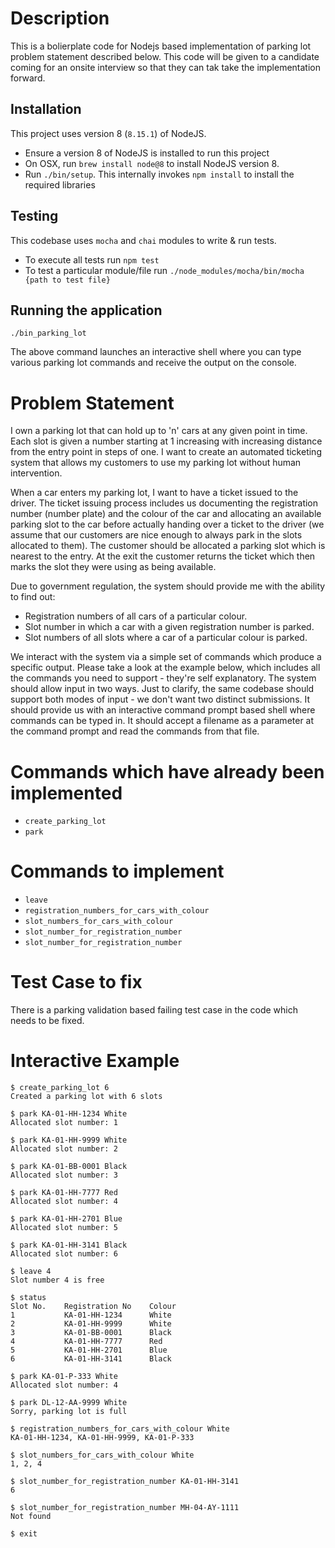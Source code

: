 # Description

This is a bolierplate code for Nodejs based implementation of parking lot problem statement described below.
This code will be given to a candidate coming for an onsite interview so that they can tak take the implementation forward.

## Installation

This project uses version 8 (`8.15.1`) of NodeJS.

- Ensure a version 8 of NodeJS is installed to run this project
- On OSX, run `brew install node@8` to install NodeJS version 8.
- Run `./bin/setup`. This internally invokes `npm install` to install the required libraries

## Testing

This codebase uses `mocha` and `chai` modules to write & run tests.

- To execute all tests run `npm test`
- To test a particular module/file run `./node_modules/mocha/bin/mocha {path to test file}`

## Running the application

```
./bin_parking_lot
```

The above command launches an interactive shell where you can type various parking lot commands and receive the output on the console.

# Problem Statement

I own a parking lot that can hold up to 'n' cars at any given point in time. Each slot is given a number starting at 1 increasing with increasing distance from the entry point in steps of one. I want to create an automated ticketing system that allows my customers to use my parking lot without human intervention.

When a car enters my parking lot, I want to have a ticket issued to the driver. The ticket issuing process includes us documenting the registration number (number plate) and the colour of the car and allocating an available parking slot to the car before actually handing over a ticket to the driver (we assume that our customers are nice enough to always park in the slots allocated to them). The customer should be allocated a parking slot which is nearest to the entry. At the exit the customer returns the ticket which then marks the slot they were using as being available.

Due to government regulation, the system should provide me with the ability to find out:

- Registration numbers of all cars of a particular colour.
- Slot number in which a car with a given registration number is parked.
- Slot numbers of all slots where a car of a particular colour is parked.

We interact with the system via a simple set of commands which produce a specific output. Please take a look at the example below, which includes all the commands you need to support - they're self explanatory. The system should allow input in two ways. Just to clarify, the same codebase should support both modes of input - we don't want two distinct submissions.
It should provide us with an interactive command prompt based shell where commands can be typed in.
It should accept a filename as a parameter at the command prompt and read the commands from that file.

# Commands which have already been implemented

- `create_parking_lot`
- `park`

# Commands to implement

- `leave`
- `registration_numbers_for_cars_with_colour`
- `slot_numbers_for_cars_with_colour`
- `slot_number_for_registration_number`
- `slot_number_for_registration_number`

# Test Case to fix

There is a parking validation based failing test case in the code which needs to be fixed.

# Interactive Example

```
$ create_parking_lot 6
Created a parking lot with 6 slots

$ park KA-01-HH-1234 White
Allocated slot number: 1

$ park KA-01-HH-9999 White
Allocated slot number: 2

$ park KA-01-BB-0001 Black
Allocated slot number: 3

$ park KA-01-HH-7777 Red
Allocated slot number: 4

$ park KA-01-HH-2701 Blue
Allocated slot number: 5

$ park KA-01-HH-3141 Black
Allocated slot number: 6

$ leave 4
Slot number 4 is free

$ status
Slot No.    Registration No    Colour
1           KA-01-HH-1234      White
2           KA-01-HH-9999      White
3           KA-01-BB-0001      Black
4           KA-01-HH-7777      Red
5           KA-01-HH-2701      Blue
6           KA-01-HH-3141      Black

$ park KA-01-P-333 White
Allocated slot number: 4

$ park DL-12-AA-9999 White
Sorry, parking lot is full

$ registration_numbers_for_cars_with_colour White
KA-01-HH-1234, KA-01-HH-9999, KA-01-P-333

$ slot_numbers_for_cars_with_colour White
1, 2, 4

$ slot_number_for_registration_number KA-01-HH-3141
6

$ slot_number_for_registration_number MH-04-AY-1111
Not found

$ exit
```
